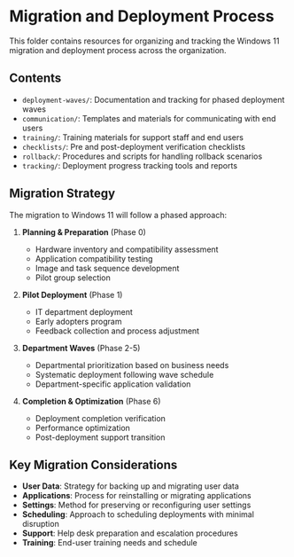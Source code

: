 # Migration and Deployment Process

This folder contains resources for organizing and tracking the Windows 11 migration and deployment process across the organization.

## Contents

- `deployment-waves/`: Documentation and tracking for phased deployment waves
- `communication/`: Templates and materials for communicating with end users
- `training/`: Training materials for support staff and end users
- `checklists/`: Pre and post-deployment verification checklists
- `rollback/`: Procedures and scripts for handling rollback scenarios
- `tracking/`: Deployment progress tracking tools and reports

## Migration Strategy

The migration to Windows 11 will follow a phased approach:

1. **Planning & Preparation** (Phase 0)
   - Hardware inventory and compatibility assessment
   - Application compatibility testing
   - Image and task sequence development
   - Pilot group selection

2. **Pilot Deployment** (Phase 1)
   - IT department deployment
   - Early adopters program
   - Feedback collection and process adjustment

3. **Department Waves** (Phase 2-5)
   - Departmental prioritization based on business needs
   - Systematic deployment following wave schedule
   - Department-specific application validation

4. **Completion & Optimization** (Phase 6)
   - Deployment completion verification
   - Performance optimization
   - Post-deployment support transition

## Key Migration Considerations

- **User Data**: Strategy for backing up and migrating user data
- **Applications**: Process for reinstalling or migrating applications
- **Settings**: Method for preserving or reconfiguring user settings
- **Scheduling**: Approach to scheduling deployments with minimal disruption
- **Support**: Help desk preparation and escalation procedures
- **Training**: End-user training needs and schedule